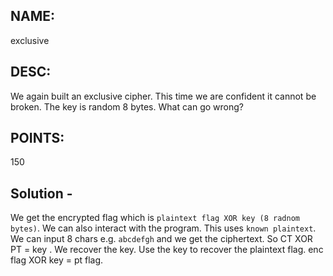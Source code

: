 ## NAME: 
exclusive

## DESC: 
We again built an exclusive cipher. This time we are confident it cannot be broken. The key is random 8 bytes. What can go wrong?

## POINTS: 
150

## Solution - 
We get the encrypted flag which is `plaintext flag XOR key (8 radnom bytes)`. We can also interact with the program. This uses `known plaintext`. We can input 8 chars e.g. `abcdefgh` and we get the ciphertext. So CT XOR PT = key . We recover the key. Use the key to recover the plaintext flag. enc flag XOR key = pt flag. 
